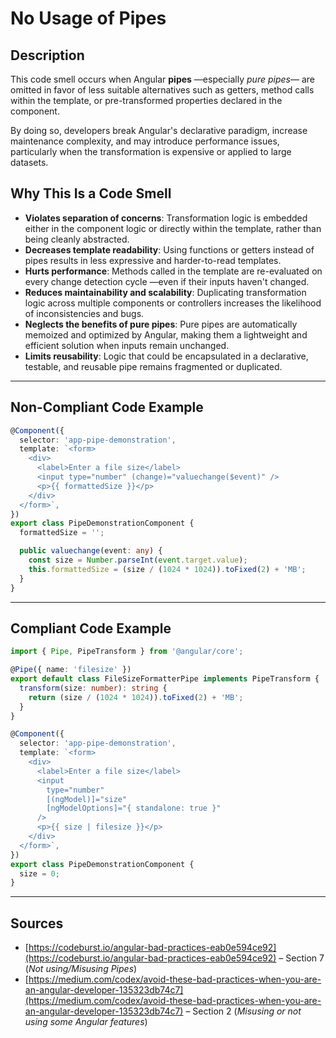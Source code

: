 # No Usage of Pipes

## Description

This code smell occurs when Angular **pipes** —especially *pure pipes*— are omitted in favor of less suitable alternatives such as getters, method calls within the template, or pre-transformed properties declared in the component.

By doing so, developers break Angular's declarative paradigm, increase maintenance complexity, and may introduce performance issues, particularly when the transformation is expensive or applied to large datasets.

## Why This Is a Code Smell

- **Violates separation of concerns**: Transformation logic is embedded either in the component logic or directly within the template, rather than being cleanly abstracted.
- **Decreases template readability**: Using functions or getters instead of pipes results in less expressive and harder-to-read templates.
- **Hurts performance**: Methods called in the template are re-evaluated on every change detection cycle —even if their inputs haven't changed.
- **Reduces maintainability and scalability**: Duplicating transformation logic across multiple components or controllers increases the likelihood of inconsistencies and bugs.
- **Neglects the benefits of pure pipes**: Pure pipes are automatically memoized and optimized by Angular, making them a lightweight and efficient solution when inputs remain unchanged.
- **Limits reusability**: Logic that could be encapsulated in a declarative, testable, and reusable pipe remains fragmented or duplicated.

---

## Non-Compliant Code Example

```ts
@Component({
  selector: 'app-pipe-demonstration',
  template: `<form>
    <div>
      <label>Enter a file size</label>
      <input type="number" (change)="valuechange($event)" />
      <p>{{ formattedSize }}</p>
    </div>
  </form>`,
})
export class PipeDemonstrationComponent {
  formattedSize = '';

  public valuechange(event: any) {
    const size = Number.parseInt(event.target.value);
    this.formattedSize = (size / (1024 * 1024)).toFixed(2) + 'MB';
  }
}
```

---

## Compliant Code Example

```ts
import { Pipe, PipeTransform } from '@angular/core';

@Pipe({ name: 'filesize' })
export default class FileSizeFormatterPipe implements PipeTransform {
  transform(size: number): string {
    return (size / (1024 * 1024)).toFixed(2) + 'MB';
  }
}
```

```ts
@Component({
  selector: 'app-pipe-demonstration',
  template: `<form>
    <div>
      <label>Enter a file size</label>
      <input
        type="number"
        [(ngModel)]="size"
        [ngModelOptions]="{ standalone: true }"
      />
      <p>{{ size | filesize }}</p>
    </div>
  </form>`,
})
export class PipeDemonstrationComponent {
  size = 0;
}
```

---

## Sources

- [https://codeburst.io/angular-bad-practices-eab0e594ce92](https://codeburst.io/angular-bad-practices-eab0e594ce92) – Section 7 (*Not using/Misusing Pipes*)
- [https://medium.com/codex/avoid-these-bad-practices-when-you-are-an-angular-developer-135323db74c7](https://medium.com/codex/avoid-these-bad-practices-when-you-are-an-angular-developer-135323db74c7) – Section 2 (*Misusing or not using some Angular features*)
